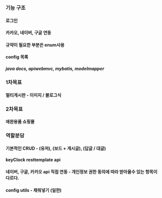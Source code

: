 ### 기능 구조
#### 로그인
#### 카카오, 네이버, 구글 연동
#### 규약이 필요한 부분은 enum사용
#### config 목록
##### java docs, apiwebmvc, mybatis, modelmapper

### 1차목표
#### 멀티게시판 - 이미지 / 블로그식

### 2차목표
#### 애완용품 쇼핑몰 

### 역할분담
#### 기본적인 CRUD - (유저), (보드 + 게시글), (답글 / 대글)
#### keyClock resttemplate api 
#### 네이버, 구글, 카카오 api 직접 연동 - 개인정보 권한 동의에 따라 받아올수 있는 항목이 다르다.
#### config utils - 채워넣기 (일한)